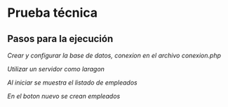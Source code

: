 # Prueba técnica

## Pasos para la ejecución

_Crear y configurar la base de datos, conexion en el archivo conexion.php_

_Utilizar un servidor como laragon_

_Al iniciar se muestra el listado de empleados_

_En el boton nuevo se crean empleados_